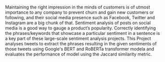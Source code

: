 
Maintaining the right impression in the minds of customers is of utmost importance to any company to prevent churn and gain new customers or following, and their social media presence such as Facebook, Twitter and Instagram are a big chunk of that. Sentiment analysis of posts on social media is a good way to gauge a product’s popularity. Correctly identifying the phrases/keywords that showcase a particular sentiment in a sentence is a key part of these large-scale sentiment analysis projects. This Project analyses tweets to extract the phrases resulting in the given sentiments of those tweets using Google's BERT and RoBERTa transformer modela and evaluates the performance of model using the Jaccard similarity metric. 
